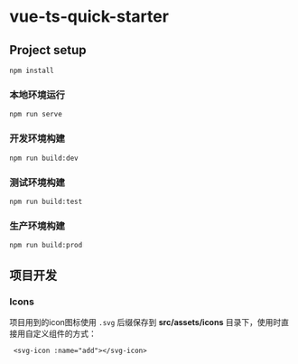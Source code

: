 # vue-ts-quick-starter

## Project setup
```
npm install
```

### 本地环境运行
```
npm run serve
```

### 开发环境构建
```
npm run build:dev
```

### 测试环境构建
```
npm run build:test
```

### 生产环境构建
```
npm run build:prod
```



## 项目开发
### Icons
项目用到的icon图标使用 `.svg` 后缀保存到 **src/assets/icons** 目录下，使用时直接用自定义组件的方式：
```
 <svg-icon :name="add"></svg-icon> 
```

